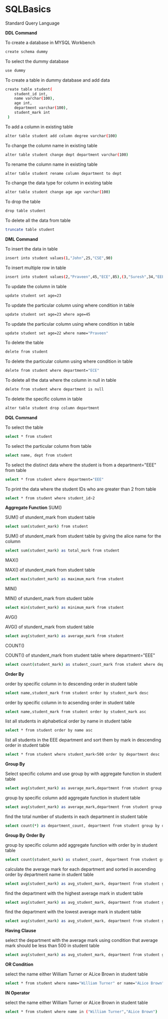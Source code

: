 # SQLBasics
Standard Query Language

**DDL Command**

To create a database in MYSQL Workbench
```bash
create schema dummy
```
To select the dummy database
```bash
use dummy
```

To create a table in dummy database and add data 
```bash
create table student(
    student_id int,
    name varchar(100),
    age int,
    department varchar(100),
    student_mark int
 )   
```

To add a column in existing table
```bash
alter table student add column degree varchar(100)
```

To change the column name in existing table
```bash
alter table student change dept department varchar(100)
```

To rename the column name in existing table
```bash
alter table student rename column department to dept
```

To change the data type for column in existing table
```bash
alter table student change age age varchar(100)
```

To drop the table
```bash
drop table student
```

To delete all the data from table
```bash
truncate table student
```

**DML Command**

To insert the data in table
```bash
insert into student values(1,"John",25,"CSE",90)
```

To insert multiple row in table
```bash
insert into student values(2,"Praveen",45,"ECE",85),(3,"Suresh",34,"EEE",88);
```

To update the column in table
```bash
update student set age=23
```

To update the particular column using where condition in table
```bash
update student set age=23 where age=45
```

To update the particular column using where condition in table
```bash
update student set age=22 where name="Praveen"
```

To delete the table
```bash
delete from student
```

To delete the particular column using where condition in table
```bash
delete from student where department="ECE"
```

To delete all the data where the column in null in table
```bash
delete from student where department is null
```

To delete the specific column in table
```bash
alter table student drop column department
```

**DQL Command**

To select the table
```bash
select * from student
```

To select the particular column from table
```bash
select name, dept from student
```

To select the distinct data where the student is from  a department="EEE" from table
```bash
select * from student where department="EEE"
```

To print the data where the student IDs who are greater than 2 from table
```bash
select * from student where student_id>2
```

**Aggregate Function**
SUM()

SUM() of stundent_mark from student table
```bash
select sum(student_mark) from student 
```

SUM() of stundent_mark from student table by giving the alice name for the column
```bash
select sum(student_mark) as total_mark from student 
```

MAX()

MAX() of stundent_mark from student table
```bash
select max(student_mark) as maximum_mark from student 
```

MIN()

MIN() of stundent_mark from student table
```bash
select min(student_mark) as minimum_mark from student 
```

AVG()

AVG() of stundent_mark from student table
```bash
select avg(student_mark) as average_mark from student 
```

COUNT()

COUNT() of stundent_mark from student table where department="EEE"
```bash
select count(student_mark) as student_count_mark from student where department="EEE"
```

**Order By**

order by specific column in to descending order in student table 
```bash
select name,student_mark from student order by student_mark desc
```

order by specific column in to acsending order in student table 
```bash
select name,student_mark from student order by student_mark asc
```

list all students in alphabetical order by name in student table 
```bash
select * from student order by name asc
```

list all students in the EEE department and sort them by mark in descending order in student table 
```bash
select * from student where student_mark<500 order by department desc
```

**Group By**

Select specific column and use group by with aggregate function in student table 
```bash
select avg(student_mark) as average_mark,department from student group by department="EEE"
```

group by specific column add aggregate function in student table 
```bash
select avg(student_mark) as average_mark,department from student group by department
```

find the total number of students in each department in student table 
```bash
select count(*) as department_count, department from student group by department_count
```

**Group By** **Order By**

group by specific column add aggregate function with order by in student table 
```bash
select count(student_mark) as student_count, department from student group by department order by student_count desc
```

calculate the average mark for each department and sorted in ascending order by department name in student table 
```bash
select avg(student_mark) as avg_student_mark, department from student group by department order by department asc
```

find the department with the highest average mark in student table 
```bash
select avg(student_mark) as avg_student_mark, department from student group by department order by avg_student_mark desc limit 1
```

find the department with the lowest average mark in student table 
```bash
select avg(student_mark) as avg_student_mark, department from student group by department order by avg_student_mark asc limit 1
```

**Having Clause**

select the department with the average mark using condition that average mark should be less than 500 in student table 
```bash
select avg(student_mark) as avg_student_mark, department from student group by department having avg_student_mark >500
```

**OR Condition**

select the name either William Turner or  ALice Brown in student table 
```bash
select * from student where name="William Turner" or name="ALice Brown"
```

**IN Operator**

select the name either William Turner or  ALice Brown in student table 
```bash
select * from student where name in ("William Turner","ALice Brown")
```
